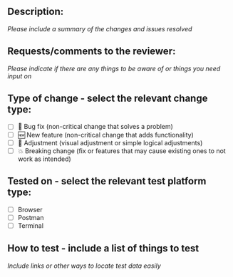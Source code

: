 ## Description:

_Please include a summary of the changes and issues resolved_

## Requests/comments to the reviewer:

_Please indicate if there are any things to be aware of or things you need input on_

## Type of change - select the relevant change type:

- [ ] 🐛 Bug fix (non-critical change that solves a problem)
- [ ] 🆕 New feature (non-critical change that adds functionality)
- [ ] 💄 Adjustment (visual adjustment or simple logical adjustments)
- [ ] 💥 Breaking change (fix or features that may cause existing ones to not work as intended)

## Tested on - select the relevant test platform type:

- [ ] Browser
- [ ] Postman
- [ ] Terminal

## How to test - include a list of things to test

_Include links or other ways to locate test data easily_
